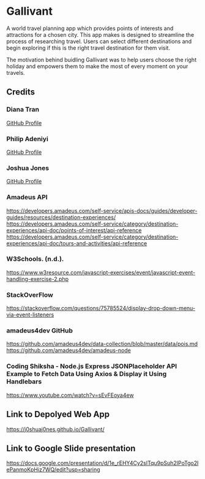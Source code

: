 # Gallivant
A world travel planning app which provides points of interests and attractions for a chosen city. This app makes is designed to streamline the process of researching travel. 
Users can select different destinations and begin exploring if this is the right travel destination for them visit. 

The motivation behind buidling Gallivant was to help users choose the right holiday and empowers them to make the most of every moment on your travels.



## Credits

### Diana Tran
[GitHub Profile](https://github.com/dtran44)

### Philip Adeniyi
[GitHub Profile](https://github.com/ocean-8)

### Joshua Jones 
[GitHub Profile](https://github.com/j0shuaj0nes)

### Amadeus API
https://developers.amadeus.com/self-service/apis-docs/guides/developer-guides/resources/destination-experiences/
https://developers.amadeus.com/self-service/category/destination-experiences/api-doc/points-of-interest/api-reference
https://developers.amadeus.com/self-service/category/destination-experiences/api-doc/tours-and-activities/api-reference

### W3Schools. (n.d.). 
https://www.w3resource.com/javascript-exercises/event/javascript-event-handling-exercise-2.php

### StackOverFlow
https://stackoverflow.com/questions/75785524/display-drop-down-menu-via-event-listeners

### amadeus4dev GitHub 
https://github.com/amadeus4dev/data-collection/blob/master/data/pois.md
https://github.com/amadeus4dev/amadeus-node

### Coding Shiksha - Node.js Express JSONPlaceholder API Example to Fetch Data Using Axios & Display it Using Handlebars
https://www.youtube.com/watch?v=sEvFEoya4ew

## Link to Depolyed Web App
https://j0shuaj0nes.github.io/Gallivant/

## Link to Google Slide presentation
https://docs.google.com/presentation/d/1e_rEHY4Cy2sITqu9pSuh2IPoTgo2lePanmoKpHiz7WQ/edit?usp=sharing

